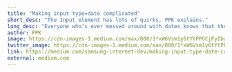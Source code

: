 ```yaml
---
title: "Making input type=date complicated"
short_desc: "The Input element has lots of quirks, PPK explains."
long_desc: "Everyone who’s ever messed around with dates knows that they are terribly user-hostile — not only for software developers, but also for users. True, users will be able to tell you their date of birth or today’s date without trouble, but ask them to fill them out in a web form and they will encounter problems."
author: PPK
image: https://cdn-images-1.medium.com/max/800/1*xW6Vsm1y6tYtPPGCjFyIbw.png
twitter_image: https://cdn-images-1.medium.com/max/800/1*xW6Vsm1y6tYtPPGCjFyIbw.png
link: https://medium.com/samsung-internet-dev/making-input-type-date-complicated-a544fd27c45a#.zexnv3r75
external: medium.com
---
```

